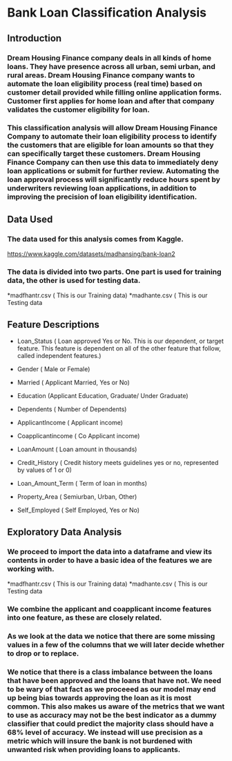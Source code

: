 # Bank Loan Classification Analysis 

## Introduction

###  Dream Housing Finance company deals in all kinds of home loans. They have presence across all urban, semi urban, and rural areas. Dream Housing Finance company wants to automate the loan eligibility process (real time) based on customer detail provided while filling online application forms. Customer first applies for home loan and after that company validates the customer eligibility for loan. 
### This classification analysis will allow Dream Housing Finance Company to automate their loan eligibility process to identify the customers that are eligible for loan amounts so that they can specifically target these customers. Dream Housing Finance Company can then use this data to immediately deny loan applications or submit for further review. Automating the loan approval process will significantly reduce hours spent by underwriters reviewing loan applications, in addition to improving the precision of loan eligibility identification. 


## Data Used 

### The data used for this analysis comes from Kaggle.
https://www.kaggle.com/datasets/madhansing/bank-loan2

### The data is divided into two parts. One part is used for training data, the other is used for testing data.
*madfhantr.csv ( This is our Training data)
*madhante.csv ( This is our Testing data


## Feature Descriptions

* Loan_Status ( Loan approved Yes or No. This is our dependent, or target feature. This feature is dependent on all of the other feature that follow, called independent features.)

* Gender ( Male or Female)

* Married ( Applicant Married, Yes or No)

* Education (Applicant Education, Graduate/ Under Graduate)

* Dependents ( Number of Dependents)

* ApplicantIncome ( Applicant income)

* Coapplicantincome ( Co Applicant income)

* LoanAmount ( Loan amount in thousands)

* Credit_History ( Credit history meets guidelines yes or no, represented by values of 1 or 0)

* Loan_Amount_Term ( Term of loan in months)

* Property_Area ( Semiurban, Urban, Other)

* Self_Employed ( Self Employed, Yes or No)


## Exploratory Data Analysis

### We proceed to import the data into a dataframe and view its contents in order to have a basic idea of the features we are working with. 
*madfhantr.csv ( This is our Training data)
*madhante.csv ( This is our Testing data

### We combine the applicant and coapplicant income features into one feature, as these are closely related.

### As we look at the data we notice that there are some missing values in a few of the columns that we will later decide whether to drop or to replace.

### We notice that there is a class imbalance between the loans that have been approved and the loans that have not. We need to be wary of that fact as we proceeed as our model may end up being bias towards approving the loan as it is most common. This also makes us aware of the metrics that we want to use as accuracy may not be the best indicator as a dummy classifier that could predict the majority class should have a 68% level of accuracy. We instead will use precision as a metric which will insure the bank is not burdened with unwanted risk when providing loans to applicants.



